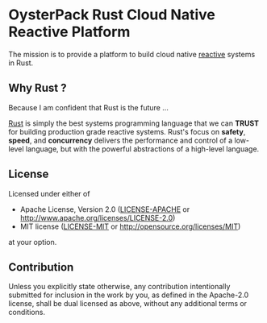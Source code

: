 # OysterPack Rust Cloud Native Reactive Platform

The mission is to provide a platform to build cloud native [reactive](https://www.reactivemanifesto.org/) systems in Rust.

## Why Rust ?
Because I am confident that Rust is the future ...

[Rust](https://www.rust-lang.org) is simply the best systems programming language that we can **TRUST** for building production grade reactive systems.
Rust's focus on **safety**, **speed**, and **concurrency** delivers the performance and control of a low-level language, but with the powerful abstractions of a high-level language.

## License

Licensed under either of

 * Apache License, Version 2.0
   ([LICENSE-APACHE](LICENSE-APACHE) or http://www.apache.org/licenses/LICENSE-2.0)
 * MIT license
   ([LICENSE-MIT](LICENSE-MIT) or http://opensource.org/licenses/MIT)

at your option.

## Contribution

Unless you explicitly state otherwise, any contribution intentionally submitted for inclusion in the work by you,
as defined in the Apache-2.0 license, shall be dual licensed as above, without any additional terms or conditions.